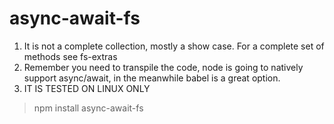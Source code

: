 # async-await-fs

1. It is not a complete collection, mostly a show case. For a complete set of methods see fs-extras
2. Remember you need to transpile the code, node is going to natively support async/await, in the meanwhile babel is a great option.
3. IT IS TESTED ON LINUX ONLY


>npm install async-await-fs
